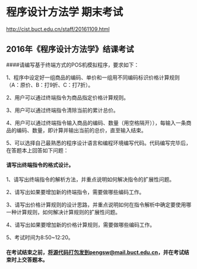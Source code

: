 # 程序设计方法学 期末考试
http://cist.buct.edu.cn/staff/20161109.html


## 2016年《程序设计方法学》结课考试

####请编写基于终端方式的POS机模拟程序，要求如下：

  1、程序中设定好一组商品的编码、单价和一组用不同编码标识价格计算规则（A：原价、B：打9折、C：打7折）。
  
  2、用户可以通过终端指令为商品指定价格计算规则。
  
  3、用户可以通过终端指令清除当前的累计总价。
  
  4、用户可以通过终端指令输入商品的编码、数量（用空格隔开）），每输入一条商品的编码、数量，即计算并输出当前的总价，直至输入结束。
  
  5、可以选择自己最熟悉的程序设计语言和编程环境编写代码。代码编写完毕后，在答题本上回答如下问题：

#### 请写出终端指令的格式设计。
  1、请写出终端指令的解析方法，并重点说明如何解决指令的扩展性问题。
  
  2、请写出如果要增加新的终端指令，需要做哪些编码工作。
  
  3、请写出价格计算规则的设计思路，并重点说明如何在指令解析中确定要使用哪一种计算规则，如何解决计算规则的扩展性问题。
  
  4、请写出如果要增加新的价格计算规则，需要做哪些编码工作。
  
  5、考试时间为8:50~12:20。

#### 在考试结束之前，将源代码打包发到pengsw@mail.buct.edu.cn，并在考试结束时上交答题本。
